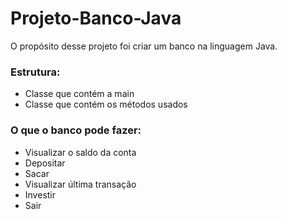 # Projeto-Banco-Java
O propósito desse projeto foi criar um banco na linguagem Java.

<h3>Estrutura:</h3>
<ul>
  <li>Classe que contém a main</li>
  <li>Classe que contém os métodos usados</li>
</ul>

<h3>O que o banco pode fazer:</h3>
<ul>
  <li>Visualizar o saldo da conta</li>
  <li>Depositar</li>
  <li>Sacar</li>
  <li>Visualizar última transação</li>  
  <li>Investir</li>
  <li>Sair</li>
</ul>
